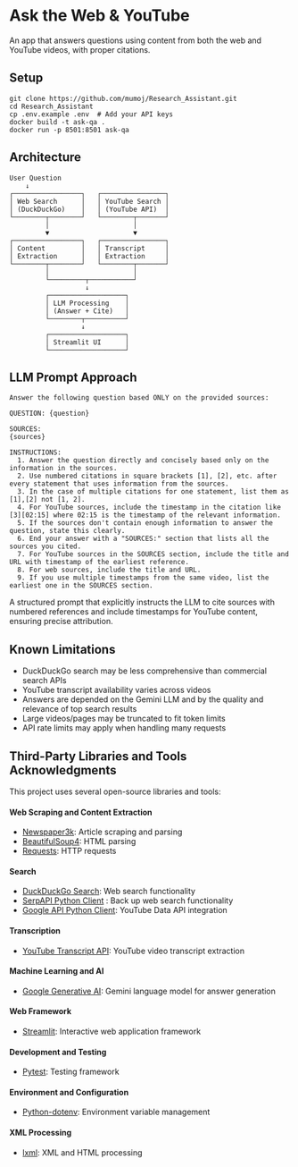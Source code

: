 # Ask the Web & YouTube

An app that answers questions using content from both the web and YouTube videos, with proper citations.

## Setup

```
git clone https://github.com/mumoj/Research_Assistant.git
cd Research_Assistant
cp .env.example .env  # Add your API keys
docker build -t ask-qa .
docker run -p 8501:8501 ask-qa
```

## Architecture

```
User Question
    ↓
┌─────────────────┐   ┌────────────────┐
│ Web Search      │   │ YouTube Search │
│ (DuckDuckGo)    │   │ (YouTube API)  │
└────────┬────────┘   └────────┬───────┘
         │                     │
         ▼                     ▼
┌─────────────────┐   ┌────────────────┐
│ Content         │   │ Transcript     │
│ Extraction      │   │ Extraction     │
└────────┬────────┘   └────────┬───────┘
         │                     │
         └─────────┬───────────┘
                   ↓
         ┌───────────────────┐
         │ LLM Processing    │
         │ (Answer + Cite)   │
         └────────┬──────────┘
                  ↓
         ┌───────────────────┐
         │ Streamlit UI      │
         └───────────────────┘
```

## LLM Prompt Approach
    Answer the following question based ONLY on the provided sources:
            
    QUESTION: {question}
            
    SOURCES:
    {sources}
            
    INSTRUCTIONS:
      1. Answer the question directly and concisely based only on the information in the sources.
      2. Use numbered citations in square brackets [1], [2], etc. after every statement that uses information from the sources.
      3. In the case of multiple citations for one statement, list them as [1],[2] not [1, 2].
      4. For YouTube sources, include the timestamp in the citation like [3][02:15] where 02:15 is the timestamp of the relevant information.
      5. If the sources don't contain enough information to answer the question, state this clearly.
      6. End your answer with a "SOURCES:" section that lists all the sources you cited.
      7. For YouTube sources in the SOURCES section, include the title and URL with timestamp of the earliest reference.
      8. For web sources, include the title and URL.
      9. If you use multiple timestamps from the same video, list the earliest one in the SOURCES section.

A structured prompt that explicitly instructs the LLM to cite sources with numbered references and include timestamps for YouTube content, ensuring precise attribution.

## Known Limitations

- DuckDuckGo search may be less comprehensive than commercial search APIs
- YouTube transcript availability varies across videos
- Answers are depended on the Gemini LLM and by the quality and relevance of top search results
- Large videos/pages may be truncated to fit token limits
- API rate limits may apply when handling many requests

## Third-Party Libraries and Tools Acknowledgments

This project uses several open-source libraries and tools:

#### Web Scraping and Content Extraction
- [Newspaper3k](https://newspaper.readthedocs.io/en/latest/): Article scraping and parsing
- [BeautifulSoup4](https://www.crummy.com/software/BeautifulSoup/): HTML parsing
- [Requests](https://docs.python-requests.org/): HTTP requests
#### Search
- [DuckDuckGo Search](https://pypi.org/project/duckduckgo-search/): Web search functionality
- [SerpAPI Python Client](https://github.com/serpapi/google-search-results-python) : Back up web search functionality
- [Google API Python Client](https://github.com/googleapis/google-api-python-client): YouTube Data API integration
#### Transcription
- [YouTube Transcript API](https://pypi.org/project/youtube-transcript-api/): YouTube video transcript extraction
#### Machine Learning and AI
- [Google Generative AI](https://ai.google.dev/): Gemini language model for answer generation
#### Web Framework
- [Streamlit](https://streamlit.io/): Interactive web application framework
#### Development and Testing
- [Pytest](https://docs.pytest.org/): Testing framework
#### Environment and Configuration
- [Python-dotenv](https://pypi.org/project/python-dotenv/): Environment variable management
#### XML Processing
- [lxml](https://lxml.de/): XML and HTML processing



